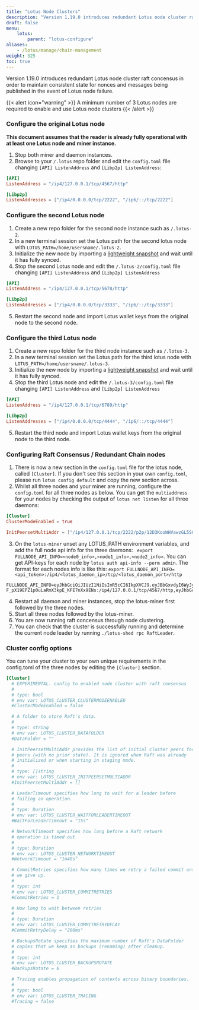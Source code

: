 ```yaml
---
title: "Lotus Node Clusters"
description: "Version 1.19.0 introduces redundant Lotus node cluster raft concensus in order to maintain consistent state for nonces and messages being published in the event of Lotus node failure."
draft: false
menu:
    lotus:
        parent: "lotus-configure"
aliases:
    - /lotus/manage/chain-management
weight: 325
toc: true
---
```


Version 1.19.0 introduces redundant Lotus node cluster raft concensus in order to maintain consistent state for nonces and messages being published in the event of Lotus node failure.

{{< alert icon="warning" >}}
   A minimum number of 3 Lotus nodes are required to enable and use Lotus node clusters 
   {{< /alert >}}

### Configure the original Lotus node

**This document assumes that the reader is already fully operational with at least one Lotus node and miner instance.**

1. Stop both miner and daemon instances.
2. Browse to your `/.lotus` repo folder and edit the `config.toml` file changing `[API] ListenAddress` and `[Libp2p] ListenAddress`:
```toml
[API]
ListenAddress = "/ip4/127.0.0.1/tcp/4567/http"
```
```toml
[Libp2p]
ListenAddresses = ["/ip4/0.0.0.0/tcp/2222", "/ip6/::/tcp/2222"]
```
### Configure the second Lotus node
1. Create a new repo folder for the second node instance such as `/.lotus-2`.
2. In a new terminal session set the Lotus path for the second lotus node with `LOTUS_PATH=/home/usersname/.lotus-2`.
3. Initialize the new node by importing a [lightweight snapshot](https://lotus.filecoin.io/lotus/manage/chain-management/#lightweight-snapshot) and wait until it has fully synced. 
4. Stop the second Lotus node and edit the `/.lotus-2/config.toml` file changing `[API] ListenAddress` and `[Libp2p] ListenAddress`
```toml
[API]
ListenAddress = "/ip4/127.0.0.1/tcp/5678/http"
```
```toml
[Libp2p]
ListenAddresses = ["/ip4/0.0.0.0/tcp/3333", "/ip6/::/tcp/3333"]
```
5. Restart the second node and import Lotus wallet keys from the original node to the second node.

### Configure the third Lotus node
1. Create a new repo folder for the third node instance such as `/.lotus-3`.
2. In a new terminal session set the Lotus path for the third lotus node with `LOTUS_PATH=/home/usersname/.lotus-3`.
3. Initialize the new node by importing a [lightweight snapshot](https://lotus.filecoin.io/lotus/manage/chain-management/#lightweight-snapshot) and wait until it has fully synced. 
4. Stop the third Lotus node and edit the `/.lotus-3/config.toml` file changing `[API] ListenAddress` and `[Libp2p] ListenAddress`
```toml
[API]
ListenAddress = "/ip4/127.0.0.1/tcp/6789/http"
```
```toml
[Libp2p]
ListenAddresses = ["/ip4/0.0.0.0/tcp/4444", "/ip6/::/tcp/4444"]
```
5. Restart the third node and import Lotus wallet keys from the original node to the third node.

### Configuring Raft Consensus / Redundant Chain nodes
1. There is now a new section in the `config.toml` file for the lotus node, called `[Cluster]`. If you don't see this section in your own `config.toml`, please run `lotus config default` and copy the new section across.
2. Whilst all three nodes and your miner are running, configure the `config.toml` for all three nodes as below. You can get the `multiaddress` for your nodes by checking the output of `lotus net listen` for all three daemons:
```toml
[Cluster]
ClusterModeEnabled = true
```
```toml
InitPeersetMultiAddr = ["/ip4/127.0.0.1/tcp/2222/p2p/12D3KooWHVawzGL5SG58rS1Ti8m3G8fA9NwEWkfnz1AcRLWq1deF","/ip4/127.0.0.1/tcp/3333/p2p/12D3KooWB2ikW3gvaQiwfdnD8HrFAqBd2Y54gdykLTFybUQsYrBG","/ip4/127.0.0.1/tcp/4444/p2p/12D3KooWHxNgWfmiJGf6sFXbjQhnBHudsXGz9WAuZB1H4LLwxx7V"]
```
3. On the `lotus-miner` unset any LOTUS_PATH environment variables, and add the full node api info for the three daemons: ` export FULLNODE_API_INFO=<node0_info>,<node1_info>,<node2_info>`. You can get API-keys for each node by `lotus auth api-info --perm admin`. The format for each nodes info is like this: `export FULLNODE_API_INFO=<api_token>:/ip4/<lotus_daemon_ip>/tcp/<lotus_daemon_port>/http`
```
FULLNODE_API_INFO=eyJhbGciOiJIUzI1NiIsInR5cCI6IkpXVCJ9.eyJBbGxvdyI6WyJyZWFkIiwid3JpdGUiLCJzaWduIiwiYWRtaW4iXX0.T_meWfWV-F_pX19EPZ1p0uLaRmX3kpE_KFE7nXx9ENs:/ip4/127.0.0.1/tcp/4567/http,eyJhbGciOiJIUzI1NiIsInR5cCI6IkpXVCJ9.eyJBbGxvdyI6WyJyZWFkIiwid3JpdGUiLCJzaWduIiwiYWRtaW4iXX0.lIygxCSIqdSeVvN73aVIme9mRdjOunFsn5eb8K8Q5R8:/ip4/127.0.0.1/tcp/5678/http,eyJhbGciOiJIUzI1NiIsInR5cCI6IkpXVCJ9.eyJBbGxvdyI6WyJyZWFkIiwid3JpdGUiLCJzaWduIiwiYWRtaW4iXX0.arVqeW93VujWC5JlIoumfbRFiHk8BtROp9rsdZPEaVk:/ip4/127.0.0.1/tcp/6789/http
```
4. Restart all daemon and miner instances, stop the lotus-miner first followed by the three nodes.
5. Start all three nodes followed by the lotus-miner. 
6. You are now running raft concensus through node clustering.
7. You can check that the cluster is successfully running and determine the current node leader by running `./lotus-shed rpc RaftLeader`.

### Cluster config options

You can tune your cluster to your own unique requirements in the config.toml of the three nodes by editing the `[Cluster]` section.
```toml
[Cluster]
  # EXPERIMENTAL. config to enabled node cluster with raft consensus
  #
  # type: bool
  # env var: LOTUS_CLUSTER_CLUSTERMODEENABLED
  #ClusterModeEnabled = false

  # A folder to store Raft's data.
  #
  # type: string
  # env var: LOTUS_CLUSTER_DATAFOLDER
  #DataFolder = ""

  # InitPeersetMultiAddr provides the list of initial cluster peers for new Raft
  # peers (with no prior state). It is ignored when Raft was already
  # initialized or when starting in staging mode.
  #
  # type: []string
  # env var: LOTUS_CLUSTER_INITPEERSETMULTIADDR
  #InitPeersetMultiAddr = []

  # LeaderTimeout specifies how long to wait for a leader before
  # failing an operation.
  #
  # type: Duration
  # env var: LOTUS_CLUSTER_WAITFORLEADERTIMEOUT
  #WaitForLeaderTimeout = "15s"

  # NetworkTimeout specifies how long before a Raft network
  # operation is timed out
  #
  # type: Duration
  # env var: LOTUS_CLUSTER_NETWORKTIMEOUT
  #NetworkTimeout = "1m40s"

  # CommitRetries specifies how many times we retry a failed commit until
  # we give up.
  #
  # type: int
  # env var: LOTUS_CLUSTER_COMMITRETRIES
  #CommitRetries = 1

  # How long to wait between retries
  #
  # type: Duration
  # env var: LOTUS_CLUSTER_COMMITRETRYDELAY
  #CommitRetryDelay = "200ms"

  # BackupsRotate specifies the maximum number of Raft's DataFolder
  # copies that we keep as backups (renaming) after cleanup.
  #
  # type: int
  # env var: LOTUS_CLUSTER_BACKUPSROTATE
  #BackupsRotate = 6

  # Tracing enables propagation of contexts across binary boundaries.
  #
  # type: bool
  # env var: LOTUS_CLUSTER_TRACING
  #Tracing = false

```
